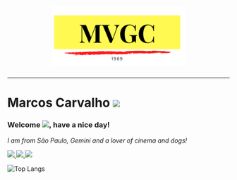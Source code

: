 
 
 <h1 align="center"><img width="300px" src="MVGC89.png" /> </h1>
 
 ___
 
 <h1> Marcos Carvalho  <img src="https://komarev.com/ghpvc/?username=MVGC1989&label=Profile Views&style=plastic&color=044289" /> </h1>
 <h3 align = "justify"> Welcome <img src="https://media.giphy.com/media/hvRJCLFzcasrR4ia7z/giphy.gif" width="25px">, have a nice day!</h3>
 
<p align = "justify"><i> I am from São Paulo, Gemini and a lover of cinema and dogs!</i></p>
 
<p align="left">
 

<a href="mailto:mailto:mvgc1989@gmail.com">
    <img src="https://img.shields.io/badge/-mvgc1989@gmail.com-c14438?style=plastic&logo=Gmail&logoColor=white&link=mailto:mvgc1989@gmail.com" />
  </a>

<a href="https://www.linkedin.com/in/mvgc89/" target="_blank">
    <img src="https://img.shields.io/badge/-mvgc89-blue?style=plastic&logo=Linkedin&logoColor=white&link=https://www.linkedin.com/in/mvgc89/" />
  </a>

<a href="https://mvgc1989.github.io/Meu-Site/index.html" target="_blank">
    <img src="https://img.shields.io/badge/Website-MVGC89-1f425f.svg?style=plastic&color=044289" />
  </a>


</p>

![Top Langs](https://github-readme-stats.vercel.app/api/top-langs/?username=MVGC1989&hide=TeX&layout=compact)

